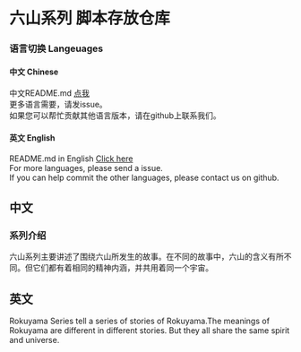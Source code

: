 
# 六山系列 脚本存放仓库
### 语言切换 Langeuages
#### 中文 Chinese
中文README.md [点我](##中文)  
更多语言需要，请发issue。  
如果您可以帮忙贡献其他语言版本，请在github上联系我们。
#### 英文 English
README.md in English [Click here](##English)  
For more languages, please send a issue.  
If you can help commit the other languages, please contact us on github.  
## 中文
### 系列介绍
六山系列主要讲述了围绕六山所发生的故事。在不同的故事中，六山的含义有所不同。但它们都有着相同的精神内涵，并共用着同一个宇宙。
## 英文
Rokuyama Series tell a series of stories of Rokuyama.The meanings of Rokuyama are different in different stories. But they all share the same spirit and universe.